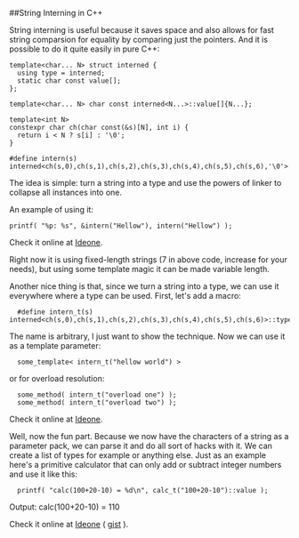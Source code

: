
##String Interning in C++

  String interning is useful because it saves space and also allows for fast string comparsion
  for equality by comparing just the pointers. And it is possible to do it quite easily in pure
  C++:

    template<char... N> struct interned {
      using type = interned;
      static char const value[];
    };

    template<char... N> char const interned<N...>::value[]{N...};

    template<int N>
    constexpr char ch(char const(&s)[N], int i) {
      return i < N ? s[i] : '\0';
    }

    #define intern(s) interned<ch(s,0),ch(s,1),ch(s,2),ch(s,3),ch(s,4),ch(s,5),ch(s,6),'\0'>::value

  The idea is simple: turn a string into a type and use the powers of linker to collapse all
  instances into one.

  An example of using it:

    printf( "%p: %s", &intern("Hellow"), intern("Hellow") );

  Check it online at [Ideone](https://ideone.com/EBPVQs).

  Right now it is using fixed-length strings (7 in above code, increase for your needs), but using 
  some template magic it can be made variable length.

  Another nice thing is that, since we turn a string into a type, we can use it everywhere where 
  a type can be used. First, let's add a macro:

      #define intern_t(s) interned<ch(s,0),ch(s,1),ch(s,2),ch(s,3),ch(s,4),ch(s,5),ch(s,6)>::type

  The name is arbitrary, I just want to show the technique. Now we can use it as a template 
  parameter:

      some_template< intern_t("hellow world") >

  or for overload resolution:

      some_method( intern_t("overload one") );
      some_method( intern_t("overload two") );

  Check it online at [Ideone](https://ideone.com/qhNAmc).

  Well, now the fun part. Because we now have the characters of a string as a parameter pack, we
  can parse it and do all sort of hacks with it. We can create a list of types for example or
  anything else. Just as an example here's a primitive calculator that can only add or subtract
  integer numbers and use it like this:

      printf( "calc(100+20-10) = %d\n", calc_t("100+20-10")::value );

  Output: calc(100+20-10) = 110

  Check it online at [Ideone](https://ideone.com/3muhLN)
  ( [gist](https://gist.github.com/alexpolt/aee1b6a8ac3d229fa36ada466f079c1e) ).


